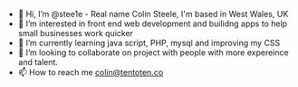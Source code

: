 - 👋 Hi, I’m @stee1e - Real name Colin Steele, I'm based in West Wales, UK
- 👀 I’m interested in front end web development and builidng apps to help small businesses work quicker
- 🌱 I’m currently learning java script, PHP, mysql and improving my CSS
- 💞️ I’m looking to collaborate on project with people with more expereince and talent.  
- 📫 How to reach me colin@tentoten.co

<!---
stee1e/stee1e is a ✨ special ✨ repository because its `README.md` (this file) appears on your GitHub profile.
You can click the Preview link to take a look at your changes.
--->
